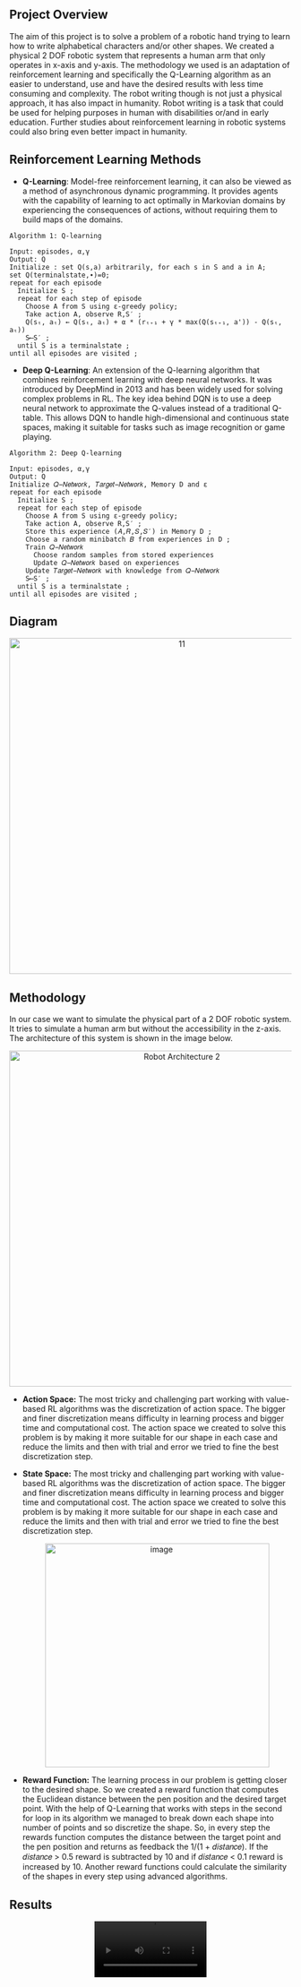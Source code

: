 ## Project Overview

The aim of this project is to solve a problem of a robotic hand trying to learn how to write alphabetical characters and/or other shapes. We created a physical 2 DOF robotic system that represents a human arm that only operates in x-axis and y-axis. The methodology we used is an adaptation of reinforcement learning and specifically the Q-Learning algorithm as an easier to understand, use and have the desired results with less time consuming and complexity. The robot writing though is not just a physical approach, it has also impact in humanity. Robot writing is a task that could be used for helping purposes in human with disabilities or/and in early education. Further studies about reinforcement learning in robotic systems could also bring even better impact in humanity.

## Reinforcement Learning Methods
- **Q-Learning**: Model-free reinforcement learning, it can also be viewed as a method of asynchronous dynamic programming. It provides agents with the capability of learning to act optimally in Markovian domains by experiencing the consequences of actions, without requiring them to build maps of the domains.

```
Algorithm 1: Q-learning

Input: episodes, α,γ
Output: Q
Initialize : set Q(s,a) arbitrarily, for each s in S and a in A;
set Q(terminalstate,∙)=0;
repeat for each episode
  Initialize S ;
  repeat for each step of episode
    Choose A from S using ε-greedy policy;
    Take action A, observe R,S′ ;
    Q(sₜ, aₜ) ← Q(sₜ, aₜ) + α * (rₜ₊₁ + γ * max(Q(sₜ₊₁, a')) - Q(sₜ, aₜ))
    S⟵S′ ;
  until S is a terminalstate ;
until all episodes are visited ;
```

- **Deep Q-Learning**: An extension of the Q-learning algorithm that combines reinforcement learning with deep neural networks. It was introduced by DeepMind in 2013 and has been widely used for solving complex problems in RL. The key idea behind DQN is to use a deep neural network to approximate the Q-values instead of a traditional Q-table. This allows DQN to handle high-dimensional and continuous state spaces, making it suitable for tasks such as image recognition or game playing.

```
Algorithm 2: Deep Q-learning

Input: episodes, α,γ
Output: Q
Initialize 𝑄−𝑁𝑒𝑡𝑤𝑜𝑟𝑘, 𝑇𝑎𝑟𝑔𝑒𝑡−𝑁𝑒𝑡𝑤𝑜𝑟𝑘, Memory D and ε
repeat for each episode
  Initialize S ;
  repeat for each step of episode
    Choose A from S using ε-greedy policy;
    Take action A, observe R,S′ ;
    Store this experience (𝐴,𝑅,𝑆,𝑆′) in Memory D ;
    Choose a random minibatch 𝐵 from experiences in D ;
    Train 𝑄−𝑁𝑒𝑡𝑤𝑜𝑟𝑘
      Choose random samples from stored experiences
      Update 𝑄−𝑁𝑒𝑡𝑤𝑜𝑟𝑘 based on experiences
    Update 𝑇𝑎𝑟𝑔𝑒𝑡−𝑁𝑒𝑡𝑤𝑜𝑟𝑘 with knowledge from 𝑄−𝑁𝑒𝑡𝑤𝑜𝑟𝑘
    S⟵S′ ;
  until S is a terminalstate ;
until all episodes are visited ;
```

## Diagram
<div align="center">
  <img width="600" alt="11" src="https://github.com/alexkalergis/Robot-writing-via-Reinforcement-Learning/assets/105602973/2380c318-3388-4547-af58-88691ffaef90">
</div>


## Methodology
In our case we want to simulate the physical part of a 2 DOF robotic system. It tries to simulate a human arm but without the accessibility in the z-axis. The architecture of this system is shown in the image below.
<div align="center">
  <img width="600" alt="Robot Architecture 2" src="https://github.com/alexkalergis/Robot-writing-via-Reinforcement-Learning/assets/105602973/2ce33db4-a451-4543-b69d-d2cd1c3dd6a9">
</div>

- **Action Space:** The most tricky and challenging part working with value-based RL algorithms was the discretization of action space. The bigger and finer discretization means difficulty in learning process and bigger time and computational cost. The action space we created to solve this problem is by making it more suitable for our shape in each case and reduce the limits and then with trial and error we tried to fine the best discretization step.

- **State Space:** The most tricky and challenging part working with value-based RL algorithms was the discretization of action space. The bigger and finer discretization means difficulty in learning process and bigger time and computational cost. The action space we created to solve this problem is by making it more suitable for our shape in each case and reduce the limits and then with trial and error we tried to fine the best discretization step.
  <div align="center">
  <img width="400" alt="image" src="https://github.com/alexkalergis/Robot-writing-via-Reinforcement-Learning/assets/105602973/69eb4664-9f43-48a7-9f64-9a2918198cad">
  </div>


- **Reward Function:** The learning process in our problem is getting closer to the desired shape. So we created a reward function that computes the Euclidean distance between the pen position and the desired target point. With the help of Q-Learning that works with steps in the second for loop in its algorithm we managed to break down each shape into number of points and so discretize the shape. So, in every step the rewards function computes the distance between the target point and the pen position and returns as feedback the 1/(1 + 𝑑𝑖𝑠𝑡𝑎𝑛𝑐𝑒). If the 𝑑𝑖𝑠𝑡𝑎𝑛𝑐𝑒 > 0.5 reward is subtracted by 10 and if 𝑑𝑖𝑠𝑡𝑎𝑛𝑐𝑒 < 0.1 reward is increased by 10. Another reward functions could calculate the similarity of the shapes in every step using advanced algorithms.


## Results
<div align="center">
  <video width="200" src="https://github.com/alexkalergis/Robot-writing-via-Reinforcement-Learning/assets/105602973/7fc7ad07-036c-4408-96a4-2ae66f0fa316" />
</div>
